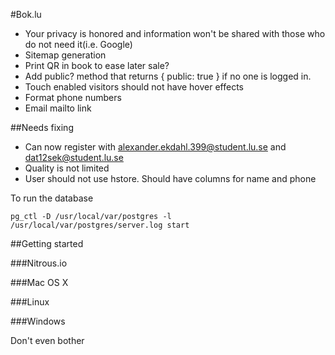 #Bok.lu

* Your privacy is honored and information won't be shared with those who do not need it(i.e. Google)
* Sitemap generation
* Print QR in book to ease later sale?
* Add public? method that returns { public: true } if no one is logged in.
* Touch enabled visitors should not have hover effects
* Format phone numbers
* Email mailto link

##Needs fixing

* Can now register with alexander.ekdahl.399@student.lu.se and dat12sek@student.lu.se
* Quality is not limited
* User should not use hstore. Should have columns for name and phone

To run the database

    pg_ctl -D /usr/local/var/postgres -l /usr/local/var/postgres/server.log start

##Getting started

###Nitrous.io

###Mac OS X

###Linux

###Windows

Don't even bother
